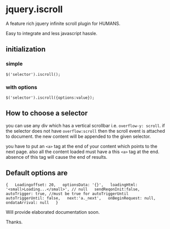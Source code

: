 # jquery.iscroll
A feature rich jquery infinite scroll plugin for HUMANS.

Easy to integrate and less javascript hassle.

initialization
--------------
### simple  
`$('selector').iscroll();`
### with options  
`$('selector').iscroll({options:value});`

How to choose a selector
------------------------
you can use any div which has a vertical scrollbar i.e. `overflow-y: scroll`. if the selector does not have `overflow:scroll` then the scroll event is attached to document.
the new content will be appended to the given selector.

you have to put an `<a>` tag at the end of your content which points to the next page.
also all the content loaded must have a this `<a>` tag at the end.
absence of this tag will cause the end of results.

Default options are
-------------------

`{  
        Loadingoffset: 20,  
        optionsData: '{}',  
        loadingHtml: '<small>Loading...</small>', // null  
        sendReqonInit:false,  
        autoTrigger: true, //must be true for autoTriggerUntil  
        autoTriggerUntil: false,  
        next:'a._next',  
        onBeginRequest: null,  
        ondataArrival: null  
}`
  

Will provide elaborated documentation soon.
  
Thanks.

